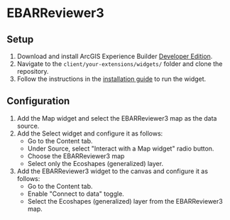 # EBARReviewer3

## Setup
1. Download and install ArcGIS Experience Builder [Developer Edition](https://developers.arcgis.com/experience-builder/guide/downloads/).
2. Navigate to the `client/your-extensions/widgets/` folder and clone the repository.
3. Follow the instructions in the [installation guide](https://developers.arcgis.com/experience-builder/guide/install-and-configure/) to run the widget.

## Configuration
1. Add the Map widget and select the EBARReviewer3 map as the data source.
2. Add the Select widget and configure it as follows:
    - Go to the Content tab.
    - Under Source, select "Interact with a Map widget" radio button.
    - Choose the EBARReviewer3 map
    - Select only the Ecoshapes (generalized) layer.
3. Add the EBARReviewer3 widget to the canvas and configure it as follows:
    - Go to the Content tab.
    - Enable "Connect to data" toggle.
    - Select the Ecoshapes (generalized) layer from the EBARReviewer3 map.
